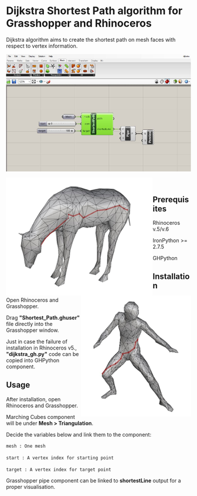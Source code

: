 # Dijkstra Shortest Path algorithm for Grasshopper and Rhinoceros

Dijkstra algorithm aims to create the shortest path on mesh faces with respect to vertex information.

![](./images/dijkstra_gh.JPG)

<img src="./images/horse-dijkstra.JPG" align="left" width="400">

<img src="./images/man-dijkstra.JPG" align="right" width="300"><br/>

## Prerequisites

Rhinoceros v.5/v.6

IronPython >= 2.7.5

GHPython

## Installation

Open Rhinoceros and Grasshopper.

Drag **"Shortest_Path.ghuser"** file directly into the Grasshopper window.

Just in case the failure of installation in Rhinoceros v5., **"dijkstra_gh.py"** code can be copied into GHPython component.

## Usage

After installation, open Rhinoceros and Grasshopper.

Marching Cubes component will be under **Mesh > Triangulation**.

Decide the variables below and link them to the component: 

    mesh : One mesh

    start : A vertex index for starting point
    
    target : A vertex index for target point

Grasshopper pipe component can be linked to **shortestLine** output for a proper visualisation.

